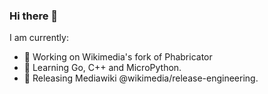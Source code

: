### Hi there 👋

I am currently:

- 🔭 Working on Wikimedia's fork of Phabricator 
- 🌱 Learning Go, C++ and MicroPython.
- 🚢 Releasing Mediawiki @wikimedia/release-engineering.
